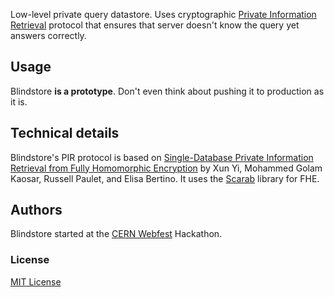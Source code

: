 
Low-level private query datastore. Uses cryptographic [Private Information Retrieval](http://www.cs.ut.ee/~lipmaa/crypto/link/protocols/oblivious.php) protocol that ensures that server doesn't know the query yet answers correctly.


## Usage


Blindstore __is a prototype__. Don't even think about pushing it to production as it is.


## Technical details


Blindstore's PIR protocol is based on [Single-Database Private Information Retrieval from Fully Homomorphic Encryption](http://ieeexplore.ieee.org/xpl/articleDetails.jsp?arnumber=6189348) by Xun Yi, Mohammed Golam Kaosar, Russell Paulet, and Elisa Bertino. It uses the [Scarab](https://hcrypt.com/scarab-library/) library for FHE.


## Authors


Blindstore started at the [CERN Webfest](http://webfest.web.cern.ch/) Hackathon.


### License

[MIT License](http://chibicode.mit-license.org/)


